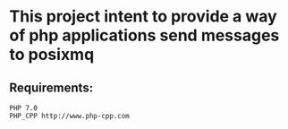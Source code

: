 # This project intent to provide a way of php applications send messages to posixmq

## Requirements:
    PHP 7.0
    PHP_CPP http://www.php-cpp.com

